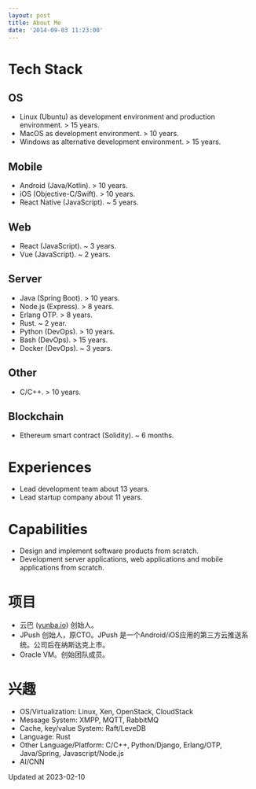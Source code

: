 ```yaml
---
layout: post
title: About Me
date: '2014-09-03 11:23:00'
---
```



# Tech Stack

## OS

* Linux (Ubuntu) as development environment and production environment. > 15 years.
* MacOS as development environment. > 10 years.
* Windows as alternative development environment. > 15 years.

## Mobile

* Android (Java/Kotlin). > 10 years.
* iOS (Objective-C/Swift). > 10 years.
* React Native (JavaScript). ~ 5 years.

## Web

* React (JavaScript). ~ 3 years.
* Vue (JavaScript). ~ 2 years.

## Server

* Java (Spring Boot). > 10 years.
* Node.js (Express). > 8 years.
* Erlang OTP. > 8 years.
* Rust. ~ 2 year.
* Python (DevOps). > 10 years.
* Bash (DevOps). > 15 years.
* Docker (DevOps). ~ 3 years.

## Other

* C/C++. > 10 years.

## Blockchain

* Ethereum smart contract (Solidity). ~ 6 months.

# Experiences

* Lead development team about 13 years.
* Lead startup company about 11 years.

# Capabilities

* Design and implement software products from scratch.
* Development server applications, web applications and mobile applications from scratch.

# 项目

* 云巴 ([yunba.io](http://yunba.io/)) 创始人。
* JPush 创始人，原CTO。JPush 是一个Android/iOS应用的第三方云推送系统。公司后在纳斯达克上市。
* Oracle VM。创始团队成员。

# 兴趣

* OS/Virtualization: Linux, Xen, OpenStack, CloudStack
* Message System: XMPP, MQTT, RabbitMQ
* Cache, key/value System: Raft/LeveDB
* Language: Rust
* Other Language/Platform: C/C++, Python/Django, Erlang/OTP, Java/Spring, Javascript/Node.js
* AI/CNN

Updated at 2023-02-10
